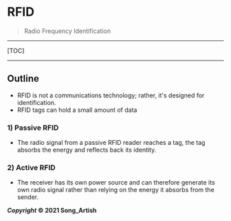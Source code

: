 # RFID

> Radio Frequency Identification

---

[TOC]

---



## Outline

- RFID is not a communications technology; rather, it's designed for identification.
- RFID tags can hold a small amount of data

### 1) Passive RFID

- The radio signal from a passive RFID reader reaches a tag, the tag absorbs the energy and reflects back its identity.

### 2) Active RFID

- The receiver has its own power source and can therefore generate its own radio signal rather than relying on the energy it absorbs from the sender.



***Copyright* © 2021 Song_Artish**